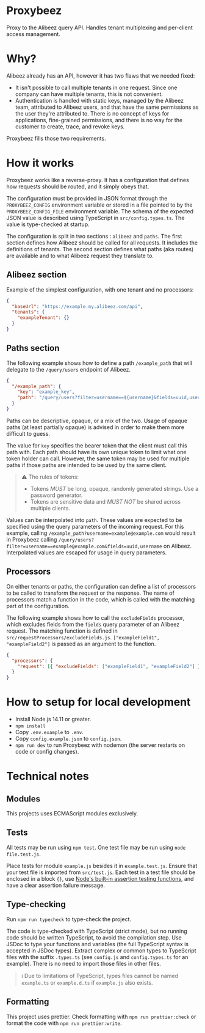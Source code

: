 # Proxybeez

Proxy to the Alibeez query API. Handles tenant multiplexing and per-client
access management.

# Why?

Alibeez already has an API, however it has two flaws that we needed fixed:

- It isn't possible to call multiple tenants in one request. Since one company
  can have multiple tenants, this is not convenient.
- Authentication is handled with static keys, managed by the Alibeez team,
  attributed to Alibeez users, and that have the same permissions as the user
  they're attributed to. There is no concept of keys for applications,
  fine-grained permissions, and there is no way for the customer to create,
  trace, and revoke keys.

Proxybeez fills those two requirements.

# How it works

Proxybeez works like a reverse-proxy. It has a configuration that defines how
requests should be routed, and it simply obeys that.

The configuration must be provided in JSON format through the `PROXYBEEZ_CONFIG`
environment variable or stored in a file pointed to by the
`PROXYBEEZ_CONFIG_FILE` environment variable. The schema of the expected JSON
value is described using TypeScript in `src/config.types.ts`. The value is
type-checked at startup.

The configuration is split in two sections : `alibeez` and `paths`. The first
section defines how Alibeez should be called for all requests. It includes the
definitions of tenants. The second section defines what paths (aka routes) are
available and to what Alibeez request they translate to.

## Alibeez section

Example of the simplest configuration, with one tenant and no processors:

```json
{
  "baseUrl": "https://example.my.alibeez.com/api",
  "tenants": {
    "exampleTenant": {}
  }
}
```

## Paths section

The following example shows how to define a path `/example_path` that will
delegate to the `/query/users` endpoint of Alibeez.

```json
{
  "/example_path": {
    "key": "example_key",
    "path": "/query/users?filter=username==${username}&fields=uuid,username"
  }
}
```

Paths can be descriptive, opaque, or a mix of the two. Usage of opaque paths (at
least partially opaque) is advised in order to make them more difficult to guess.

The value for `key` specifies the bearer token that the client must call this
path with. Each path should have its own unique token to limit what one token
holder can call. However, the same token may be used for multiple paths if those
paths are intended to be used by the same client.

> ⚠ The rules of tokens:
> - Tokens *MUST* be long, opaque, randomly generated strings. Use a password
>   generator.
> - Tokens are sensitive data and *MUST NOT* be shared across multiple clients.

Values can be interpolated into `path`. These values are expected to be
specified using the query parameters of the incoming request. For this example,
calling `/example_path?username=example@example.com` would result in Proxybeez
calling `/query/users?filter=username==example@example.com&fields=uuid,username`
on Alibeez. Interpolated values are escaped for usage in query parameters.

## Processors

On either tenants or paths, the configuration can define a list of processors to
be called to transform the request or the response. The name of processors match
a function in the code, which is called with the matching part of the
configuration.

The following example shows how to call the `excludeFields` processor, which
excludes fields from the `fields` query parameter of an Alibeez request. The
matching function is defined in `src/requestProcessors/excludeFields.js`.
`["exampleField1", "exampleField2"]` is passed as an argument to the function.

```json
{
  "processors": {
    "request": [{ "excludeFields": ["exampleField1", "exampleField2"] }]
  }
}
```

# How to setup for local development

- Install Node.js 14.11 or greater.
- `npm install`
- Copy `.env.example` to `.env`.
- Copy `config.example.json` to `config.json`.
- `npm run dev` to run Proxybeez with nodemon (the server restarts on code or
  config changes).

# Technical notes

## Modules

This projects uses ECMAScript modules exclusively.

## Tests

All tests may be run using `npm test`. One test file may be run using `node
file.test.js`.

Place tests for module `example.js` besides it in `example.test.js`. Ensure that
your test file is imported from `src/test.js`. Each test in a test file should
be enclosed in a block `{}`, use [Node's built-in assertion testing
functions](https://nodejs.org/dist/latest-v14.x/docs/api/assert.html), and have
a clear assertion failure message.

## Type-checking

Run `npm run typecheck` to type-check the project.

The code is type-checked with TypeScript (strict mode), but no running code
should be written TypeScript, to avoid the compilation step. Use JSDoc to type
your functions and variables (the full TypeScript syntax is accepted in JSDoc
types). Extract complex or common types to TypeScript files with the suffix
`.types.ts` (see `config.js` and `config.types.ts` for an example). There is no
need to import those files in other files.

> ℹ Due to limitations of TypeScript, types files cannot be named `example.ts`
> or `example.d.ts` if `example.js` also exists.

## Formatting

This project uses prettier. Check formatting with `npm run prettier:check` or
format the code with `npm run prettier:write`.

